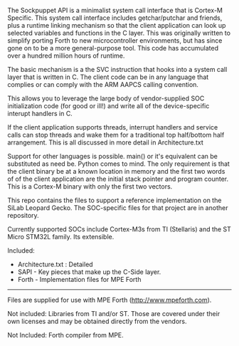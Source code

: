 The Sockpuppet API is a minimalist system call interface that is Cortex-M Specific.
This system call interface includes getchar/putchar and friends, plus a runtime linking
mechanism so that the client application can look up selected variables and functions
in the C layer.   This was originally written to simplify porting Forth to new
microcontroller environments, but has since gone on to be a more general-purpose tool.
This code has accumulated over a hundred million hours of runtime.

The basic mechanism is a the SVC instruction that hooks into a system call
layer that is written in C.   The client code can be in any language that 
complies or can comply with the ARM AAPCS calling convention.

This allows you to leverage the large body of vendor-supplied SOC initialization
code (for good or ill!) and write all of the device-specific interupt handlers in C.

If the client application supports threads, interrupt handlers and service calls
can stop threads and wake them for a traditional top half/bottom half arrangement.
This is all discussed in more detail in Architecture.txt

Support for other languages is possible.   main() or it's equivalent can
be substituted as need be. Python comes to mind. The only requirement is that
the client binary be at a known location in memory and the first two words of of the
client application are the initial stack pointer and program counter.  This is a
Cortex-M binary with only the first two vectors.

This repo contains the files to support a reference implementation on the SiLab
Leopard Gecko.  The SOC-specific files for that project are in another repository.

Currently supported SOCs include Cortex-M3s from TI (Stellaris) and
the ST Micro STM32L family.   Its extensible.




Included:
- Architecture.txt : Detailed 
- SAPI - Key pieces that make up the C-Side layer.
- Forth - Implementation files for MPE Forth


----------------------
Files are supplied for use with MPE Forth (http://www.mpeforth.com).

Not included:  Libraries from TI and/or ST.   Those are covered
under their own licenses and may be obtained directly from the
vendors.

Not Included: Forth compiler from MPE.  


